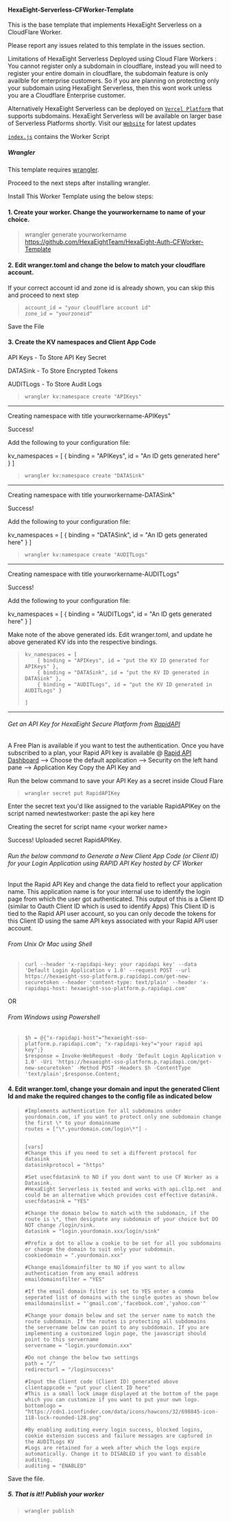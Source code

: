 #### HexaEight-Serverless-CFWorker-Template

This is the base template that implements HexaEight Serverless on a CloudFlare Worker.

Please report any issues related to this template in the issues section.

Limitations of HexaEight Serverless Deployed using Cloud Flare Workers : You cannot register only a subdomain in cloudflare, 
instead you will need to register your entire domain in cloudflare, the subdomain feature is only availble for enterprise customers.
So if you are planning on protecting only your subdomain using HexaEight Serverless, then this wont work unless you are a Cloudflare 
Enterprise customer.

Alternatively HexaEight Serverless can be deployed on [`Vercel Platform`](https://docs.hexaeight.com/serverless.html#deploy-on-vercel-platform-zeit) that supports subdomains. HexaEight Serverless will be available on larger base of Serverless Platforms shortly. Visit our [`Website`](https://www.hexaeight.com/serverless.html) for latest updates

[`index.js`](https://github.com/HexaEightTeam/HexaEight-Auth-CFWorker-Template/blob/main/index.js) contains the Worker Script

##### Wrangler

This template requires [wrangler](https://github.com/cloudflare/wrangler).

Proceed to the next steps after installing wrangler.

Install This Worker Template using the below steps:

#### 1. Create your worker. Change the yourworkername to name of your choice. 

>wrangler generate yourworkername https://github.com/HexaEightTeam/HexaEight-Auth-CFWorker-Template

#### 2. Edit wranger.toml and change the below to match your cloudflare account. 
If your correct account id and zone id is already shown, you can skip this and proceed to next step

>     account_id = "your cloudflare account id"
>     zone_id = "yourzoneid"

Save the File


#### 3. Create the KV namespaces and Client App Code 

API Keys - To Store API Key Secret

DATASink  - To Store Encrypted Tokens

AUDITLogs - To Store Audit Logs

>     wrangler kv:namespace create "APIKeys"

---
Creating namespace with title yourworkername-APIKeys"

Success!

Add the following to your configuration file:

kv_namespaces = [
{ binding = "APIKeys", id = "An ID gets generated here" }
]


>     wrangler kv:namespace create "DATASink"

---
Creating namespace with title yourworkername-DATASink"

Success!

Add the following to your configuration file:

kv_namespaces = [
{ binding = "DATASink", id = "An ID gets generated here" }
]

>
>     wrangler kv:namespace create "AUDITLogs"

---
Creating namespace with title yourworkername-AUDITLogs"

Success!

Add the following to your configuration file:

kv_namespaces = [
{ binding = "AUDITLogs", id = "An ID gets generated here" }
]


Make note of the above generated ids. Edit wranger.toml, and update he above generated KV ids into the respective bindings.

>     kv_namespaces = [
>         { binding = "APIKeys", id = "put the KV ID generated for APIKeys" },
>	      { binding = "DATASink", id = "put the KV ID generated in DATASink" },
>	      { binding = "AUDITLogs", id = "put the KV ID generated in AUDITLogs" }
>
>     ]


---

###### Get an API Key for HexaEight Secure Platform from [RapidAPI](https://rapidapi.com/hexaeight-hexaeight-default/api/hexaeight-sso-platform/pricing)

A Free Plan is available if you want to test the authentication. Once you have subscribed to a plan, your Rapid API key is available 
@
[Rapid API Dashboard](https://rapidapi.com/developer/dashboard) --> Choose the default application --> Security on the left hand pane --> Application Key
Copy the API Key and 

Run the below command to save your API Key as a secret inside Cloud Flare

>     wrangler secret put RapidAPIKey
  
Enter the secret text you'd like assigned to the variable RapidAPIKey on the script named newtestworker:
paste the api key here

Creating the secret for script name \<your worker name\>

  Success! Uploaded secret RapidAPIKey.
  
###### Run the below command to Generate a New Client App Code (or Client ID) for your Login Application using RAPID API Key hosted by CF Worker

Input the Rapid API Key and change the data field to reflect your application name.  This application name is for your internal use to identify
the login page from which the user got authenticated.  This output of this is a Client ID (similar to Oauth Client ID which is used to identify Apps)
This Client ID is tied to the Rapid API user account, so you can only decode the tokens for this Client ID using the same API keys associated with 
your Rapid API user account.

###### From Unix Or Mac using Shell
>     curl --header 'x-rapidapi-key: your rapidapi key' --data 'Default Login Application v 1.0' --request POST --url https://hexaeight-sso-platform.p.rapidapi.com/get-new-securetoken --header 'content-type: text/plain' --header 'x-rapidapi-host: hexaeight-sso-platform.p.rapidapi.com'

OR

###### From Windows using Powershell
>     $h = @{"x-rapidapi-host"="hexaeight-sso-platform.p.rapidapi.com"; "x-rapidapi-key"="your rapid api key";}
>     $response = Invoke-WebRequest -Body 'Default Login Application v 1.0' -Uri 'https://hexaeight-sso-platform.p.rapidapi.com/get-new-securetoken' -Method POST -Headers $h -ContentType 'text/plain';$response.Content;


#### 4. Edit wranger.toml, change your domain and input the generated Client Id and make the required changes to the config file as indicated below

>     #Implements authentication for all subdomains under yourdomain.com, if you want to protect only one subdomain change the first \* to your domainname
>     routes = ["\*.yourdomain.com/login\*"] - 
>
>
>     [vars]
>     #Change this if you need to set a different protocol for datasink
>     datasinkprotocol = "https"
>
>     #Set usecfdatasink to NO if you dont want to use CF Worker as a Datasink.  
>     #HexaEight Serverless is tested and works with api.cl1p.net  and could be an alternative which provides cost effective datasink.  
>     usecfdatasink = "YES"
>
>     #Change the domain below to match with the subdomain, if the route is \*, then designate any subdomain of your choice but DO NOT change /login/sink.
>     datasink = "login.yourdomain.xxx/login/sink"
>
>     #Prefix a dot to allow a cookie to be set for all you subdomains or change the domain to suit only your subdomain.
>     cookiedomain = ".yourdomain.xxx"
>
>     #Change emaildomainfilter to NO if you want to allow authentication from any email address
>     emaildomainsfilter = "YES"
>      
>     #If the email domain filter is set to YES enter a comma seperated list of domains with the single quotes as shown below
>     emaildomainslist = "'gmail.com','facebook.com','yahoo.com'"
>
>     #Change your domain below and set the server name to match the route subdomain. If the routes is protecting all subdomains 
>     the servername below can point to any subddomain. If you are implementing a customized login page, the javascript should point to this servername
>     servername = "login.yourdomain.xxx"
>
>     #Do not change the below two settings
>     path = "/"
>     redirecturl = "/loginsuccess"
>
>     #Input the Client code (Client ID) generated above
>     clientappcode = "put your client ID here"
>     #This is a small lock image displayed at the bottom of the page which you can customize if you want to put your own logo.
>     bottomlogo = "https://cdn1.iconfinder.com/data/icons/hawcons/32/698845-icon-118-lock-rounded-128.png"
>
>     #By enabling auditing every login success, blocked logins, cookie extension success and failure messages are captured in the AUDITLogs KV
>     #Logs are retained for a week after which the logs expire automatically. Change it to DISABLED if you want to disable auditing.
>     auditing = "ENABLED"
>

Save the file.

##### 5. That is it!! Publish your worker

>     wrangler publish
